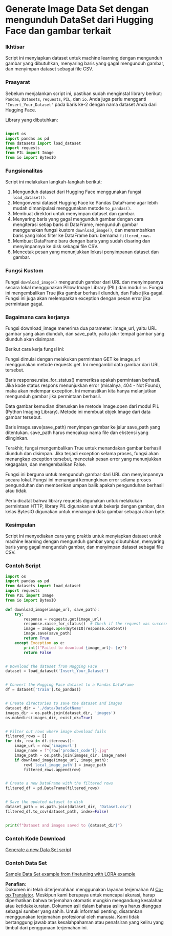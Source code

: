 <!--
CO_OP_TRANSLATOR_METADATA:
{
  "original_hash": "3cd0b727945d57998f1096763df56a84",
  "translation_date": "2025-07-17T05:50:40+00:00",
  "source_file": "md/03.FineTuning/CreatingSampleData.md",
  "language_code": "id"
}
-->
# Generate Image Data Set dengan mengunduh DataSet dari Hugging Face dan gambar terkait


### Ikhtisar

Script ini menyiapkan dataset untuk machine learning dengan mengunduh gambar yang dibutuhkan, menyaring baris yang gagal mengunduh gambar, dan menyimpan dataset sebagai file CSV.

### Prasyarat

Sebelum menjalankan script ini, pastikan sudah menginstal library berikut: `Pandas`, `Datasets`, `requests`, `PIL`, dan `io`. Anda juga perlu mengganti `'Insert_Your_Dataset'` pada baris ke-2 dengan nama dataset Anda dari Hugging Face.

Library yang dibutuhkan:

```python

import os
import pandas as pd
from datasets import load_dataset
import requests
from PIL import Image
from io import BytesIO
```

### Fungsionalitas

Script ini melakukan langkah-langkah berikut:

1. Mengunduh dataset dari Hugging Face menggunakan fungsi `load_dataset()`.
2. Mengonversi dataset Hugging Face ke Pandas DataFrame agar lebih mudah dimanipulasi menggunakan metode `to_pandas()`.
3. Membuat direktori untuk menyimpan dataset dan gambar.
4. Menyaring baris yang gagal mengunduh gambar dengan cara mengiterasi setiap baris di DataFrame, mengunduh gambar menggunakan fungsi kustom `download_image()`, dan menambahkan baris yang lolos filter ke DataFrame baru bernama `filtered_rows`.
5. Membuat DataFrame baru dengan baris yang sudah disaring dan menyimpannya ke disk sebagai file CSV.
6. Mencetak pesan yang menunjukkan lokasi penyimpanan dataset dan gambar.

### Fungsi Kustom

Fungsi `download_image()` mengunduh gambar dari URL dan menyimpannya secara lokal menggunakan Pillow Image Library (PIL) dan modul `io`. Fungsi ini mengembalikan True jika gambar berhasil diunduh, dan False jika gagal. Fungsi ini juga akan melemparkan exception dengan pesan error jika permintaan gagal.

### Bagaimana cara kerjanya

Fungsi download_image menerima dua parameter: image_url, yaitu URL gambar yang akan diunduh, dan save_path, yaitu jalur tempat gambar yang diunduh akan disimpan.

Berikut cara kerja fungsi ini:

Fungsi dimulai dengan melakukan permintaan GET ke image_url menggunakan metode requests.get. Ini mengambil data gambar dari URL tersebut.

Baris response.raise_for_status() memeriksa apakah permintaan berhasil. Jika kode status respons menunjukkan error (misalnya, 404 - Not Found), maka akan melempar exception. Ini memastikan kita hanya melanjutkan mengunduh gambar jika permintaan berhasil.

Data gambar kemudian diteruskan ke metode Image.open dari modul PIL (Python Imaging Library). Metode ini membuat objek Image dari data gambar tersebut.

Baris image.save(save_path) menyimpan gambar ke jalur save_path yang ditentukan. save_path harus mencakup nama file dan ekstensi yang diinginkan.

Terakhir, fungsi mengembalikan True untuk menandakan gambar berhasil diunduh dan disimpan. Jika terjadi exception selama proses, fungsi akan menangkap exception tersebut, mencetak pesan error yang menunjukkan kegagalan, dan mengembalikan False.

Fungsi ini berguna untuk mengunduh gambar dari URL dan menyimpannya secara lokal. Fungsi ini menangani kemungkinan error selama proses pengunduhan dan memberikan umpan balik apakah pengunduhan berhasil atau tidak.

Perlu dicatat bahwa library requests digunakan untuk melakukan permintaan HTTP, library PIL digunakan untuk bekerja dengan gambar, dan kelas BytesIO digunakan untuk menangani data gambar sebagai aliran byte.


### Kesimpulan

Script ini menyediakan cara yang praktis untuk menyiapkan dataset untuk machine learning dengan mengunduh gambar yang dibutuhkan, menyaring baris yang gagal mengunduh gambar, dan menyimpan dataset sebagai file CSV.

### Contoh Script

```python
import os
import pandas as pd
from datasets import load_dataset
import requests
from PIL import Image
from io import BytesIO

def download_image(image_url, save_path):
    try:
        response = requests.get(image_url)
        response.raise_for_status()  # Check if the request was successful
        image = Image.open(BytesIO(response.content))
        image.save(save_path)
        return True
    except Exception as e:
        print(f"Failed to download {image_url}: {e}")
        return False


# Download the dataset from Hugging Face
dataset = load_dataset('Insert_Your_Dataset')


# Convert the Hugging Face dataset to a Pandas DataFrame
df = dataset['train'].to_pandas()


# Create directories to save the dataset and images
dataset_dir = './data/DataSetName'
images_dir = os.path.join(dataset_dir, 'images')
os.makedirs(images_dir, exist_ok=True)


# Filter out rows where image download fails
filtered_rows = []
for idx, row in df.iterrows():
    image_url = row['imageurl']
    image_name = f"{row['product_code']}.jpg"
    image_path = os.path.join(images_dir, image_name)
    if download_image(image_url, image_path):
        row['local_image_path'] = image_path
        filtered_rows.append(row)


# Create a new DataFrame with the filtered rows
filtered_df = pd.DataFrame(filtered_rows)


# Save the updated dataset to disk
dataset_path = os.path.join(dataset_dir, 'Dataset.csv')
filtered_df.to_csv(dataset_path, index=False)


print(f"Dataset and images saved to {dataset_dir}")
```

### Contoh Kode Download  
[Generate a new Data Set script](../../../../code/04.Finetuning/generate_dataset.py)

### Contoh Data Set  
[Sample Data Set example from finetuning with LORA example](../../../../code/04.Finetuning/olive-ort-example/dataset/dataset-classification.json)

**Penafian**:  
Dokumen ini telah diterjemahkan menggunakan layanan terjemahan AI [Co-op Translator](https://github.com/Azure/co-op-translator). Meskipun kami berupaya untuk mencapai akurasi, harap diperhatikan bahwa terjemahan otomatis mungkin mengandung kesalahan atau ketidakakuratan. Dokumen asli dalam bahasa aslinya harus dianggap sebagai sumber yang sahih. Untuk informasi penting, disarankan menggunakan terjemahan profesional oleh manusia. Kami tidak bertanggung jawab atas kesalahpahaman atau penafsiran yang keliru yang timbul dari penggunaan terjemahan ini.
